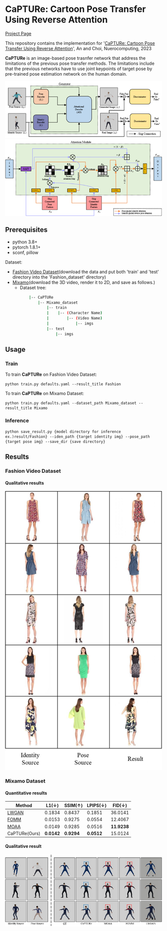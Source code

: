 # CaPTURe: Cartoon Pose Transfer Using Reverse Attention

[Project Page](https://anchang8.github.io/CaPTURe_Demo/)

This repository contains the implementation for '[CaPTURe: Cartoon Pose Transfer Using Reverse Attention](https://www.sciencedirect.com/science/article/abs/pii/S0925231223007427?via%3Dihub)', An and Choi, Nuerocomputing, 2023

**CaPTURe** is an image-based pose trasnfer network that address the limitations of the previous pose transfer methods. The limitations include that the previous networks have to use joint keypoints of target pose by pre-trained pose estimation network on the human domain.

![](./src/CaPTURe.png)
![](./src/attention_module.png)

## Prerequisites
- python 3.8+
- pytorch 1.8.1+
- sconf, pillow

Dataset: 
- [Fashion Video Dataset](https://vision.cs.ubc.ca/datasets/fashion/)(download the data and put both 'train' and 'test' directory into the 'Fashion_dataset' directory)
- [Mixamo](https://www.mixamo.com/#/)(download the 3D video, render it to 2D, and save as follows.)
    - Dataset tree:
        ```bash
            |-- CaPTURe
                |-- Mixamo_dataset
                    |-- train
                    |    |-- (Character Name)
                    |        |-- (Video Name)
                    |            |-- imgs
                    |-- test
                        |-- imgs
        ```

## Usage
### Train
To train **CaPTURe** on Fashion Video Dataset:
```
python train.py defaults.yaml --result_title Fashion
``` 

To train **CaPTURe** on Mixamo Dataset:
```
python train.py defaults.yaml --dataset_path Mixamo_dataset --result_title Mixamo
``` 
### Inference
```
python save_result.py {model directory for inference ex.)result/Fashion} --iden_path {target identity img} --pose_path {target pose img} --save_dir {save directory}
```

## Results
### Fashion Video Dataset
#### Qualitative results
![](./src/Fashion_qualitative_comparison.png)
### Mixamo Dataset
#### Quantitative results
| Method | L1(↓) | SSIM(↑) | LPIPS(↓) | FID(↓) |
| - | - | - | - | - |
| [LWGAN](https://arxiv.org/abs/1909.12224) | 0.1834 | 0.8437 | 0.1851 | 36.0141 |
| [FOMM](https://papers.nips.cc/paper_files/paper/2019/hash/31c0b36aef265d9221af80872ceb62f9-Abstract.html) | 0.0153 | 0.9275 | 0.0554 | 12.4067 |
| [MOAA](https://arxiv.org/abs/2104.11280) | 0.0149 | 0.9285 | 0.0516 | **11.9238** |
| CaPTURe(Ours) | **0.0142** | **0.9294** | **0.0512** | 15.0124 |
#### Qualitative result
![](./src/Mixamo_qualitative_comparison.png)
